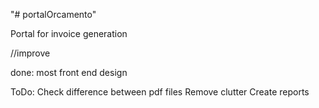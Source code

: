 "# portalOrcamento" 

Portal for invoice generation

//improve

done:
most front end design

ToDo:
Check difference between pdf files
Remove clutter
Create reports